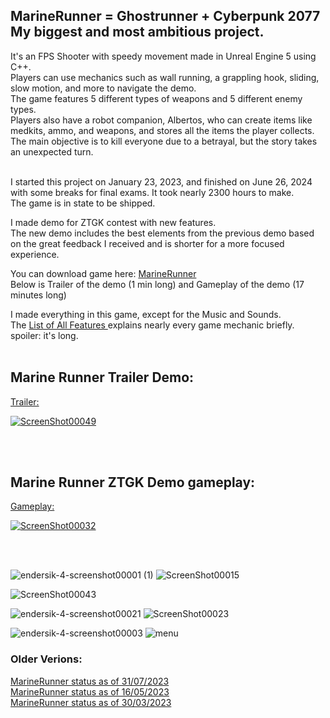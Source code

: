 ## MarineRunner = Ghostrunner + Cyberpunk 2077 My biggest and most ambitious project. <br/>
It's an FPS Shooter with speedy movement made in Unreal Engine 5 using C++. <br/>
Players can use mechanics such as wall running, a grappling hook, sliding, slow motion, and more to navigate the demo. <br/>
The game features 5 different types of weapons and 5 different enemy types. <br/>
Players also have a robot companion, Albertos, who can create items like medkits, ammo, and weapons, and stores all the items the player collects. <br/>
The main objective is to kill everyone due to a betrayal, but the story takes an unexpected turn.<br/><br/>

I started this project on January 23, 2023, and finished on June 26, 2024 with some breaks for final exams. It took nearly 2300 hours to make. <br/>
The game is in state to be shipped. <br/> 

I made demo for ZTGK contest with new features. <br/>
The new demo includes the best elements from the previous demo based on the great feedback I received and is shorter for a more focused experience.<br/>

You can download game here: <a href="https://drive.google.com/file/d/1129YVxe-Y7sZKiCk2M-CVIuQeKLLRA6S/view?usp=sharing"> MarineRunner</a><br/>
Below is Trailer of the demo (1 min long) and Gameplay of the demo (17 minutes long) <br/>

I made everything in this game, except for the Music and Sounds. <br/> 
The <a href="https://github.com/Endersik4/MarineRunner/blob/main/ListOfAllFeatures.md"> List of All Features </a> explains nearly every game mechanic briefly. spoiler: it's long. <br/> <br/>

<h2> Marine Runner Trailer Demo: </h2>
<a href="https://youtu.be/1LjPsHe3uc0">
Trailer:
  
![ScreenShot00049](https://github.com/Endersik4/MarineRunner/assets/131354098/8730411a-0426-4d17-a805-1af4e1ddef7b) 

</a>
<br/><br/>

<h2> Marine Runner ZTGK Demo gameplay: </h2>
<a href="https://youtu.be/8zOmJBkrEgQ">
Gameplay:
  
![ScreenShot00032](https://github.com/Endersik4/MarineRunner/assets/131354098/f9bc6701-ae9c-451c-934d-42e5cb745555)

</a>
<br/><br/>

![endersik-4-screenshot00001 (1)](https://github.com/Endersik4/MarineRunner/assets/131354098/a3a02f78-be24-4474-bc67-d68585a974b6)
![ScreenShot00015](https://github.com/Endersik4/MarineRunner/assets/131354098/47920bbc-0c87-4620-b5dc-7f167db72e75)

![ScreenShot00043](https://github.com/Endersik4/MarineRunner/assets/131354098/c56d17cc-f770-41bc-9779-68f86dfa6c51)


![endersik-4-screenshot00021](https://github.com/Endersik4/MarineRunner/assets/131354098/2da07ed6-fce5-40ad-95f6-5014a8cf20bc)
![ScreenShot00023](https://github.com/Endersik4/MarineRunner/assets/131354098/948545a5-5627-4edd-ac6a-4b9ec54cc20e)

![endersik-4-screenshot00003](https://github.com/Endersik4/MarineRunner/assets/131354098/4065420d-8ae2-4dbc-ae66-21405db15759)
![menu](https://github.com/Endersik4/MarineRunner/assets/131354098/3c89763d-44e7-4b74-bb50-6dafbd3d6126)

<h3> Older Verions: </h3>
<a href="https://youtu.be/UozAfLmbgF0"> MarineRunner status as of 31/07/2023 </a> <br/>
<a href="https://youtu.be/TpYCEW1tYkw"> MarineRunner status as of 16/05/2023 </a> <br/>
<a href="https://youtu.be/8jKjilVmgmk"> MarineRunner status as of 30/03/2023 </a>

